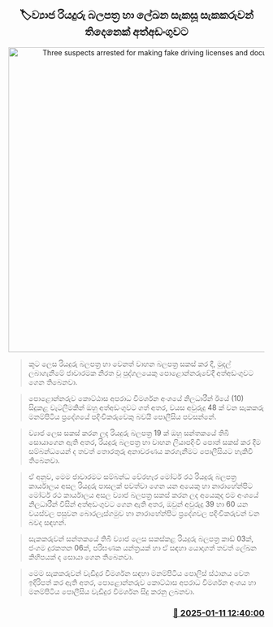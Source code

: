<p align='center'><b><h2 align='center' title='Three suspects arrested for making fake driving licenses and documents'>🏷ව්‍යාජ රියදුරු බලපත්‍ර හා ලේඛ​න සැකසූ සැකකරුවන් තිදෙනෙක් අත්අඩංගුවට</h2></b></p>
<p align='center'><img src='https://helakuru.sgp1.cdn.digitaloceanspaces.com/esana/images/lib/arrested2[1].jpg' width='600' alt='Three suspects arrested for making fake driving licenses and documents'></p>

> කූට ලෙස රියදුරු බලපත්‍ර හා වෙනත් වාහන බලපත්‍ර සකස් කර දී, මුදල් ලබාගැනීමේ ජාවාරමක නිරත වූ පුද්ගලයෙකු පොළොන්නරු‌වේදී අත්අඩංගුවට ගෙන තිබෙනවා.

> පොළොන්නරුව කොට්ඨාස අපරාධ විමර්ශන අංශයේ නිලධාරීන් ඊයේ (10) සිදුකළ වැටලීමකින් ඔහු අත්අඩංගුවට ගත් අතර, වයස අවුරුදු 48 ක් වන සැකකරු මනම්පිටිය ප්‍රදේශයේ පදිංචිකරුවෙකු බවයි පොලීසිය පවසන්නේ.

> ව්‍යාජ ලෙස සකස් කරන ලද රියදුරු බලපත්‍ර 19 ක් ඔහු සන්තකයේ තිබී සොයාගෙන ඇති අතර, රියදුරු බලපත්‍ර හා වාහන ලියාපදිංචි පොත් සකස් කර දීම සම්බන්ධයෙන් ද තවත් තොරතුරු අනාවරණය කරගැනීමට පොලීසියට හැකිවී තිබෙනවා.

> ඒ අනුව, මෙම ජාවාරමට සම්බන්ධ වේරහැර මෝටර් රථ රියදුරු බලපත්‍ර කාර්යාලය අසල රියදුරු පාසලක් පවත්වා ගෙන යන අයෙකු හා නාරාහේන්පිට මෝටර් රථ කාර්යාලය අසල ව්‍යාජ බලපත්‍ර සකස් කරන ලද අයෙකුද එම අංශයේ නිලධාරීන් විසින් අත්අඩංගුවට ගෙන ඇති අතර, ඔවුන් අවුරුදු 39 හා 60 යන වයස්වල පසුවන බොරලැස්ගමුව හා නාරාහේන්පිට ප්‍රදේශවල පදිංචිකරුවන් වන බවද සඳහන්.

> සැකකරුවන් සන්තකයේ තිබී ව්‍යාජ ලෙස සකස්කළ රියදුරු බලපත්‍ර කාඩ් 03ක්, ජංගම දුරකතන 06ක්, පරිඝණක යන්ත්‍රයක් හා ඒ සඳහා යොදාගත් තවත් ලේඛන කිහිපයක් ද සොයා ගෙන තිබෙනවා.

> මෙම සැකකරුවන් වැඩිදුර විමර්ශන සඳහා මනම්පිටිය පොලිස් ස්ථානය වෙත ඉදිරිපත් කර ඇති අතර, පොළොන්නරුව කොට්ඨාස අපරාධ විමර්ශන අංශය හා මනම්පිටිය පොලීසිය වැඩිදුර විමර්ශන සිදු කරනු ලබනවා.



<h3 align='right'><a href='https://www.helakuru.lk/esana/p/106520/'>📅 2025-01-11 12:40:00</a></h3>
